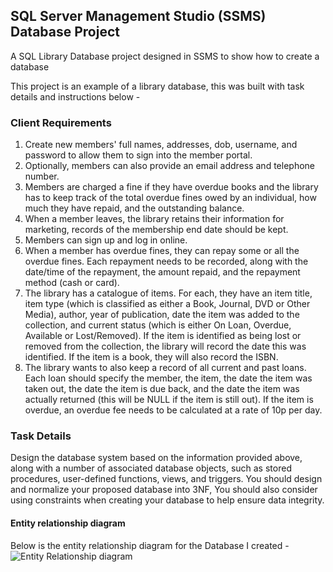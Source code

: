 ## SQL Server Management Studio (SSMS) Database Project

A SQL Library Database project designed in SSMS to show how to create a database

This project is an example of a library database, this was built with task details and instructions below -

### Client Requirements

1. Create new members' full names, addresses, dob, username, and password to allow them to sign into the member portal. 
2. Optionally, members can also provide an email address and telephone number.
3. Members are charged a fine if they have overdue books and the library has to keep track of the total overdue fines owed by an individual, how much they have repaid, and the outstanding balance.
4. When a member leaves, the library retains their information for marketing, records of the membership end date should be kept. 
5. Members can sign up and log in online. 
6. When a member has overdue fines, they can repay some or all the overdue fines. Each repayment needs to be recorded, along with the date/time of the repayment, the amount 
  repaid, and the repayment method (cash or card).
7. The library has a catalogue of items. For each, they have an item title, item type (which is classified as either a Book, Journal, DVD or Other Media), author, year of publication, date the item was added to the collection, and current status (which is either On Loan, Overdue, Available or Lost/Removed). If the item is identified as being lost or removed from the collection, the library will record the date this was identified. If the item is a book, they will also record the ISBN.
8. The library wants to also keep a record of all current and past loans. Each loan should specify the member, the item, the date the item was taken out, the date the item is due back, and the date the item was actually returned (this will be NULL if the item is still out). If the item is overdue, an overdue fee needs to be calculated at a rate of 10p per day.

### Task Details

Design the database system based on the information provided above, along with a number of associated database objects, such as stored procedures, user-defined functions, views, and triggers. You should design and normalize your proposed database into 3NF, You should also consider using constraints when creating your database to help ensure data integrity. 

#### Entity relationship diagram
Below is the entity relationship diagram for the Database I created -
![Entity Relationship diagram](https://github.com/Muhyd33n/libraryDatabase/assets/55355325/18d199b7-f72a-4607-9d91-e3454c32a067)






